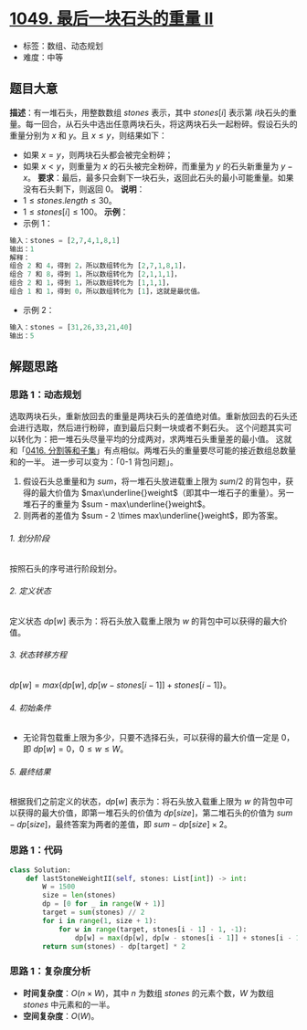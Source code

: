 # [1049. 最后一块石头的重量 II](https://leetcode.cn/problems/last-stone-weight-ii/)
- 标签：数组、动态规划
- 难度：中等
## 题目大意
**描述**：有一堆石头，用整数数组 $stones$ 表示，其中 $stones[i]$ 表示第 $i$​ 块石头的重量。每一回合，从石头中选出任意两块石头，将这两块石头一起粉碎。假设石头的重量分别为 $x$ 和 $y$。且 $x \le y$，则结果如下：
- 如果 $x = y$，则两块石头都会被完全粉碎；
- 如果 $x < y$，则重量为 $x$ 的石头被完全粉碎，而重量为 $y$ 的石头新重量为 $y - x$。
**要求**：最后，最多只会剩下一块石头，返回此石头的最小可能重量。如果没有石头剩下，则返回 $0$。
**说明**：
- $1 \le stones.length \le 30$。
- $1 \le stones[i] \le 100$。
**示例**：
- 示例 1：
```python
输入：stones = [2,7,4,1,8,1]
输出：1
解释：
组合 2 和 4，得到 2，所以数组转化为 [2,7,1,8,1]，
组合 7 和 8，得到 1，所以数组转化为 [2,1,1,1]，
组合 2 和 1，得到 1，所以数组转化为 [1,1,1]，
组合 1 和 1，得到 0，所以数组转化为 [1]，这就是最优值。
```
- 示例 2：
```python
输入：stones = [31,26,33,21,40]
输出：5
```
## 解题思路
### 思路 1：动态规划
选取两块石头，重新放回去的重量是两块石头的差值绝对值。重新放回去的石头还会进行选取，然后进行粉碎，直到最后只剩一块或者不剩石头。
这个问题其实可以转化为：把一堆石头尽量平均的分成两对，求两堆石头重量差的最小值。
这就和「[0416. 分割等和子集](https://leetcode.cn/problems/partition-equal-subset-sum/)」有点相似。两堆石头的重量要尽可能的接近数组总数量和的一半。
进一步可以变为：「0-1 背包问题」。
1. 假设石头总重量和为 $sum$，将一堆石头放进载重上限为 $sum / 2$ 的背包中，获得的最大价值为 $max\underline{}weight$（即其中一堆石子的重量）。另一堆石子的重量为 $sum - max\underline{}weight$。
2. 则两者的差值为 $sum - 2 \times max\underline{}weight$，即为答案。
###### 1. 划分阶段
按照石头的序号进行阶段划分。
###### 2. 定义状态
定义状态 $dp[w]$ 表示为：将石头放入载重上限为 $w$ 的背包中可以获得的最大价值。
###### 3. 状态转移方程
$dp[w] = max \lbrace dp[w], dp[w - stones[i - 1]] + stones[i - 1] \rbrace$。
###### 4. 初始条件
- 无论背包载重上限为多少，只要不选择石头，可以获得的最大价值一定是 $0$，即 $dp[w] = 0，0 \le w \le W$。
###### 5. 最终结果
根据我们之前定义的状态，$dp[w]$ 表示为：将石头放入载重上限为 $w$ 的背包中可以获得的最大价值，即第一堆石头的价值为 $dp[size]$，第二堆石头的价值为 $sum - dp[size]$，最终答案为两者的差值，即 $sum - dp[size] \times 2$。
### 思路 1：代码
```python
class Solution:
    def lastStoneWeightII(self, stones: List[int]) -> int:
        W = 1500
        size = len(stones)
        dp = [0 for _ in range(W + 1)]
        target = sum(stones) // 2
        for i in range(1, size + 1):
            for w in range(target, stones[i - 1] - 1, -1):
                dp[w] = max(dp[w], dp[w - stones[i - 1]] + stones[i - 1])
        return sum(stones) - dp[target] * 2
```
### 思路 1：复杂度分析
- **时间复杂度**：$O(n \times W)$，其中 $n$ 为数组 $stones$ 的元素个数，$W$ 为数组 $stones$ 中元素和的一半。
- **空间复杂度**：$O(W)$。

